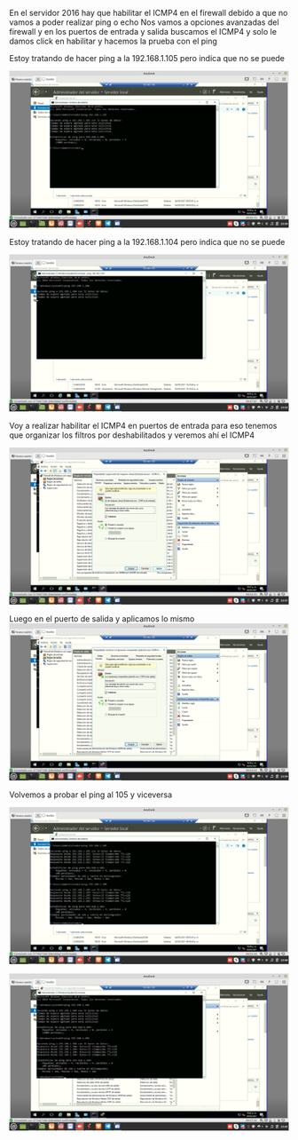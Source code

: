 En el servidor 2016 hay que habilitar el ICMP4 en el firewall debido a que no vamos a poder realizar ping o echo 
Nos vamos a opciones avanzadas del firewall y en los puertos de entrada y salida buscamos el ICMP4 y solo le damos click en habilitar y hacemos la prueba con el ping  

Estoy tratando de hacer ping a la 192.168.1.105 pero indica que no se puede

![alt text](image-14.png)

Estoy tratando de hacer ping a la 192.168.1.104 pero indica que no se puede

![alt text](image-15.png)


Voy a realizar habilitar el ICMP4 en puertos de entrada para eso tenemos que organizar los filtros por deshabilitados y veremos ahí el ICMP4

![alt text](image-16.png)

Luego en el puerto de salida y aplicamos lo mismo
![alt text](image-17.png)

Volvemos a probar el ping al 105 y viceversa

![alt text](image-18.png)

![alt text](image-19.png)